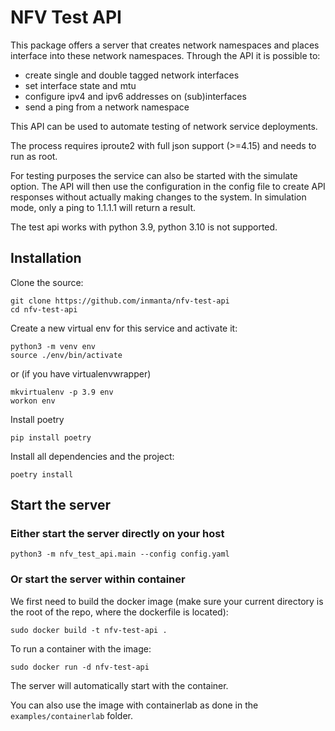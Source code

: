 # NFV Test API

This package offers a server that creates network namespaces and places interface into these network namespaces. Through the API it is possible to:
- create single and double tagged network interfaces
- set interface state and mtu
- configure ipv4 and ipv6 addresses on (sub)interfaces
- send a ping from a network namespace

This API can be used to automate testing of network service deployments.

The process requires iproute2 with full json support (>=4.15) and needs to run as root.

For testing purposes the service can also be started with the simulate option. The API will then use the configuration in the config file to create API responses without actually making changes to the system. In simulation mode, only a ping to 1.1.1.1 will return a result.

The test api works with python 3.9, python 3.10 is not supported.

## Installation

Clone the source:

```
git clone https://github.com/inmanta/nfv-test-api
cd nfv-test-api
```

Create a new virtual env for this service and activate it:

```
python3 -m venv env
source ./env/bin/activate
```

or (if you have virtualenvwrapper)

```
mkvirtualenv -p 3.9 env
workon env
```

Install poetry

```
pip install poetry
```

Install all dependencies and the project:

```
poetry install
```

## Start the server

### Either start the server directly on your host

```
python3 -m nfv_test_api.main --config config.yaml
```

### Or start the server within container

We first need to build the docker image (make sure your current directory is the root of the repo, where the dockerfile is located):

```
sudo docker build -t nfv-test-api .
```

To run a container with the image:

```
sudo docker run -d nfv-test-api
```

The server will automatically start with the container.

You can also use the image with containerlab as done in the `examples/containerlab` folder.